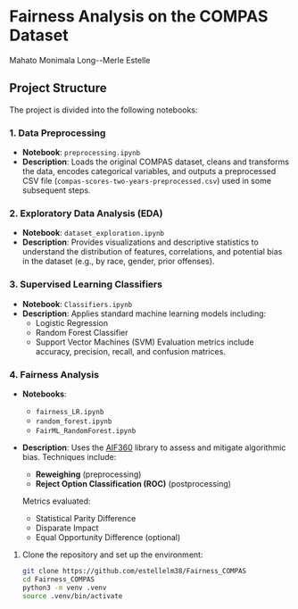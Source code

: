 # Fairness Analysis on the COMPAS Dataset

Mahato Monimala
Long--Merle Estelle

## Project Structure

The project is divided into the following notebooks:

### 1. Data Preprocessing
- **Notebook**: `preprocessing.ipynb`
- **Description**: Loads the original COMPAS dataset, cleans and transforms the data, encodes categorical variables, and outputs a preprocessed CSV file (`compas-scores-two-years-preprocessed.csv`) used in some subsequent steps.

### 2. Exploratory Data Analysis (EDA)
- **Notebook**: `dataset_exploration.ipynb`
- **Description**: Provides visualizations and descriptive statistics to understand the distribution of features, correlations, and potential bias in the dataset (e.g., by race, gender, prior offenses).

### 3. Supervised Learning Classifiers
- **Notebook**: `Classifiers.ipynb`
- **Description**: Applies standard machine learning models including:
  - Logistic Regression
  - Random Forest Classifier
  - Support Vector Machines (SVM)
  Evaluation metrics include accuracy, precision, recall, and confusion matrices.

### 4. Fairness Analysis
- **Notebooks**:
  - `fairness_LR.ipynb`
  - `random_forest.ipynb` 
  - `FairML_RandomForest.ipynb`
  
- **Description**: Uses the [AIF360](https://github.com/IBM/AIF360) library to assess and mitigate algorithmic bias. Techniques include:
  - **Reweighing** (preprocessing)
  - **Reject Option Classification (ROC)** (postprocessing)
  
  Metrics evaluated:
  - Statistical Parity Difference
  - Disparate Impact
  - Equal Opportunity Difference (optional)

1. Clone the repository and set up the environment:
   ```bash
   git clone https://github.com/estellelm38/Fairness_COMPAS
   cd Fairness_COMPAS
   python3 -m venv .venv
   source .venv/bin/activate
